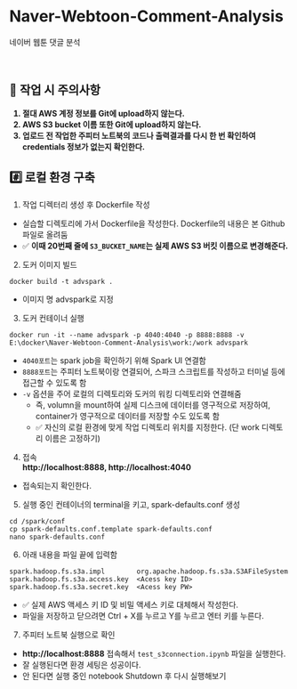 # Naver-Webtoon-Comment-Analysis
네이버 웹툰 댓글 분석

<br>

## 📌 작업 시 주의사항
<b>

1. 절대 AWS 계정 정보를 Git에 upload하지 않는다.
2. AWS S3 bucket 이름 또한 Git에 upload하지 않는다.
3. 업로드 전 작업한 주피터 노트북의 코드나 출력결과를 다시 한 번 확인하여 credentials 정보가 없는지 확인한다.

</b>



## #️⃣ 로컬 환경 구축 
1. 작업 디렉터리 생성 후 Dockerfile 작성
- 실습할 디렉토리에 가서 Dockerfile을 작성한다. Dockerfile의 내용은 본 Github 파일로 올려둠
- ✅ **이때 20번째 줄에 `S3_BUCKET_NAME`는 실제 AWS S3 버킷 이름으로 변경해준다.** 
2. 도커 이미지 빌드
```
docker build -t advspark .
```
- 이미지 명 advspark로 지정

3. 도커 컨테이너 실행

```shell
docker run -it --name advspark -p 4040:4040 -p 8888:8888 -v E:\docker\Naver-Webtoon-Comment-Analysis\work:/work advspark 
```
- `4040포트`는 spark job을 확인하기 위해 Spark UI 연결함
- `8888포트`는 주피터 노트북이랑 연결되어, 스파크 스크립트를 작성하고 터미널 등에 접근할 수 있도록 함
- `-v` 옵션을 주어 로컬의 디렉토리와 도커의 워킹 디렉토리와 연결해줌
    - 즉, volumn을 mount하여 실제 디스크에 데이터를 영구적으로 저장하여, container가 영구적으로 데이터를 저장할 수도 있도록 함
    - ✅ 자신의 로컬 환경에 맞게 작업 디렉토리 위치를 지정한다. (단 work 디렉토리 이름은 고정하기)
4. 접속  
**http://localhost:8888, http://localhost:4040**
- 접속되는지 확인한다.

5.  실행 중인 컨테이너의 terminal을 키고, spark-defaults.conf 생성
```
cd /spark/conf
cp spark-defaults.conf.template spark-defaults.conf
nano spark-defaults.conf
```
6. 아래 내용을 파일 끝에 입력함
```
spark.hadoop.fs.s3a.impl        org.apache.hadoop.fs.s3a.S3AFileSystem
spark.hadoop.fs.s3a.access.key  <Acess key ID>
spark.hadoop.fs.s3a.secret.key  <Acess key PW>
```
- ✅ 실제 AWS 액세스 키 ID 및 비밀 액세스 키로 대체해서 작성한다.
- 파일을 저장하고 닫으려면 Ctrl + X를 누르고 Y를 누르고 엔터 키를 누른다.

7. 주피터 노트북 실행으로 확인 
- **http://localhost:8888** 접속해서 `test_s3connection.ipynb` 파일을 실행한다.
- 잘 실행된다면 환경 세팅은 성공이다.
- 안 된다면 실행 중인 notebook Shutdown 후 다시 실행해보기

